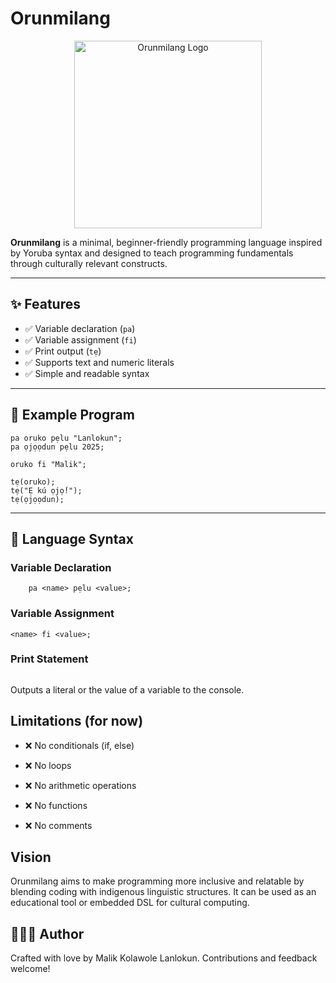 # Orunmilang

<p align="center">
  <img src="orunmilang/images/orunmilang.png" alt="Orunmilang Logo" width="300"/>
</p>


**Orunmilang** is a minimal, beginner-friendly programming language inspired by Yoruba syntax and designed to teach programming fundamentals through culturally relevant constructs.

---

## ✨ Features

- ✅ Variable declaration (`pa`)
- ✅ Variable assignment (`fi`)
- ✅ Print output (`tẹ`)
- ✅ Supports text and numeric literals
- ✅ Simple and readable syntax

---

## 📜 Example Program

```orunmilang
pa oruko pẹlu "Lanlokun";
pa ọjọọdun pẹlu 2025;

oruko fi "Malik";

tẹ(oruko);
tẹ("Ẹ kú ọjọ́!");
tẹ(ọjọọdun);

```

---

## 🧠 Language Syntax

 ### Variable Declaration

```
    pa <name> pẹlu <value>;
```

### Variable Assignment

```
<name> fi <value>;

```

### Print Statement

``` tẹ(<value>);
```

Outputs a literal or the value of a variable to the console.


## Limitations (for now)

- ❌ No conditionals (if, else)

- ❌ No loops

- ❌ No arithmetic operations

- ❌ No functions

- ❌ No comments

 ## Vision

Orunmilang aims to make programming more inclusive and relatable by blending coding with indigenous linguistic structures. It can be used as an educational tool or embedded DSL for cultural computing.


## 🧑🏽‍💻 Author

Crafted with love by Malik Kolawole Lanlokun.  Contributions and feedback welcome!
